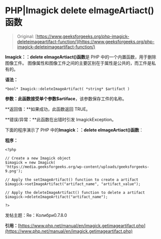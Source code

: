 # PHP|Imagick delete eImageArtiact()函数

> Original: [https://www.geeksforgeeks.org/php-imagick-deleteimageartifact-function/](https://www.geeksforgeeks.org/php-imagick-deleteimageartifact-function/)

**Imagick：：delete eImageArtiact()函数**是 PHP 中的一个内置函数，用于删除图像工件。 图像属性和图像工件之间的主要区别在于属性是公共的，而工件是私有的。

**语法：**

```
*bool* Imagick::deleteImageArtifact( *string* $artifact )
```

**参数：**此函数接受单个参数**$artiface**，该参数保存工件的名称。

**返回值：**如果成功，此函数返回 TRUE。

**错误/异常：**此函数在出错时引发 ImagickException。

下面的程序演示了 PHP 中的**Imagick：：delete eImageArtiact()函数**：

**程序：**

```
<?php

// Create a new Imagick object
$imagick = new Imagick(
'https://media.geeksforgeeks.org/wp-content/uploads/geeksforgeeks-9.png');

// Apply the setImageArtifact() function to create a artifact
$imagick->setImageArtifact("artifact_name", "artifact_value");

// Apply the deleteImageArtifact() function to delete a artifact
$imagick->deleteImageArtifact("artifact_name");

?>
```

发帖主题：Re：Колибри0.7.8.0

**引用：**[https://www.php.net/manual/en/imagick.getimageartifact.php](https://www.php.net/manual/en/imagick.getimageartifact.php)